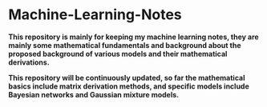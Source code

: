 # Machine-Learning-Notes

**This repository is mainly for keeping my machine learning notes, they are mainly some mathematical fundamentals and background about the proposed background of various models and their mathematical derivations.**

**This repository will be continuously updated, so far the mathematical basics include matrix derivation methods, and specific models include Bayesian networks and Gaussian mixture models.**
